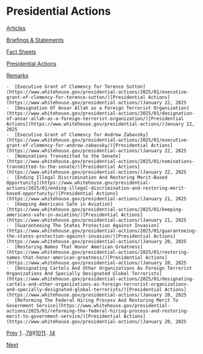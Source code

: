 # 					Presidential Actions				

[Articles](/articles/)

[Briefings &amp; Statements](/briefings-statements/)

[Fact Sheets](/fact-sheets/)

[Presidential Actions](/presidential-actions/)

[Remarks](/remarks/)

    -  [Executive Grant of Clemency for Terence Sutton](https://www.whitehouse.gov/presidential-actions/2025/01/executive-grant-of-clemency-for-terence-sutton/)[Presidential Actions](https://www.whitehouse.gov/presidential-actions/)January 22, 2025 
    -  [Designation Of Ansar Allah as a Foreign Terrorist Organization](https://www.whitehouse.gov/presidential-actions/2025/01/designation-of-ansar-allah-as-a-foreign-terrorist-organization/)[Presidential Actions](https://www.whitehouse.gov/presidential-actions/)January 22, 2025 
    -  [Executive Grant of Clemency for Andrew Zabavsky](https://www.whitehouse.gov/presidential-actions/2025/01/executive-grant-of-clemency-for-andrew-zabavsky/)[Presidential Actions](https://www.whitehouse.gov/presidential-actions/)January 22, 2025 
    -  [Nominations Transmitted to the Senate](https://www.whitehouse.gov/presidential-actions/2025/01/nominations-transmitted-to-the-senate/)[Presidential Actions](https://www.whitehouse.gov/presidential-actions/)January 22, 2025 
    -  [Ending Illegal Discrimination And Restoring Merit-Based Opportunity](https://www.whitehouse.gov/presidential-actions/2025/01/ending-illegal-discrimination-and-restoring-merit-based-opportunity/)[Presidential Actions](https://www.whitehouse.gov/presidential-actions/)January 21, 2025 
    -  [Keeping Americans Safe in Aviation](https://www.whitehouse.gov/presidential-actions/2025/01/keeping-americans-safe-in-aviation/)[Presidential Actions](https://www.whitehouse.gov/presidential-actions/)January 21, 2025 
    -  [Guaranteeing The States Protection Against Invasion](https://www.whitehouse.gov/presidential-actions/2025/01/guaranteeing-the-states-protection-against-invasion/)[Presidential Actions](https://www.whitehouse.gov/presidential-actions/)January 20, 2025 
    -  [Restoring Names That Honor American Greatness](https://www.whitehouse.gov/presidential-actions/2025/01/restoring-names-that-honor-american-greatness/)[Presidential Actions](https://www.whitehouse.gov/presidential-actions/)January 20, 2025 
    -  [Designating Cartels And Other Organizations As Foreign Terrorist Organizations And Specially Designated Global Terrorists](https://www.whitehouse.gov/presidential-actions/2025/01/designating-cartels-and-other-organizations-as-foreign-terrorist-organizations-and-specially-designated-global-terrorists/)[Presidential Actions](https://www.whitehouse.gov/presidential-actions/)January 20, 2025 
    -  [Reforming The Federal Hiring Process And Restoring Merit To Government Service](https://www.whitehouse.gov/presidential-actions/2025/01/reforming-the-federal-hiring-process-and-restoring-merit-to-government-service/)[Presidential Actions](https://www.whitehouse.gov/presidential-actions/)January 20, 2025 

[Prev](https://www.whitehouse.gov/presidential-actions/page/8/)
[1](https://www.whitehouse.gov/presidential-actions/)…[7](https://www.whitehouse.gov/presidential-actions/page/7/)[8](https://www.whitehouse.gov/presidential-actions/page/8/)9[10](https://www.whitehouse.gov/presidential-actions/page/10/)[11](https://www.whitehouse.gov/presidential-actions/page/11/)…[14](https://www.whitehouse.gov/presidential-actions/page/14/)

[Next](https://www.whitehouse.gov/presidential-actions/page/10/)
